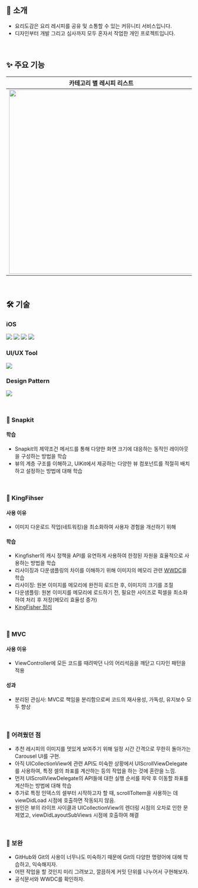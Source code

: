 ## 🙌 소개
- 요리도감은 요리 레시피를 공유 및 소통할 수 있는 커뮤니티 서비스입니다.
- 디자인부터 개발 그리고 심사까지 모두 혼자서 작업한 개인 프로젝트입니다.

</br>

## ✨ 주요 기능
|카테고리 별 레시피 리스트|좋아요 기능|댓글 및 답글 기능|
|---|---|---|
|<img height ="500" src="https://github.com/jihojivenchy/CookBook/assets/99619107/8510ef5f-5666-4370-813b-9dd019b4abdd">|<img height ="500" src="https://github.com/jihojivenchy/CookBook/assets/99619107/a245977b-03cb-44a5-9682-576271b49ebc">|<img height ="500" src="https://github.com/jihojivenchy/CookBook/assets/99619107/ee8df8bf-6199-4f33-8a8e-486ccd031ea9">


</br>

## 🛠️ 기술
### iOS
<a href="버튼을 눌렀을 때 이동할 링크" target="_blank"><img src="https://img.shields.io/badge/Swift-FF6C22?style=for-the-badge&logo=Swift&logoColor=FFFFFF"/></a>
<a href="버튼을 눌렀을 때 이동할 링크" target="_blank"><img src="https://img.shields.io/badge/UIkit-2396F3?style=for-the-badge&logo=UIkit&logoColor=FFFFFF"/></a>
<a href="버튼을 눌렀을 때 이동할 링크" target="_blank"><img src="https://img.shields.io/badge/Firebase-FFFBF5?style=for-the-badge&logo=firebase&logoColor=FF9843"/></a>
<a href="버튼을 눌렀을 때 이동할 링크" target="_blank"><img src="https://img.shields.io/badge/KingFisher-3B66BC?style=for-the-badge&logo=librarything&logoColor=FFFFFF"/></a>

### UI/UX Tool
<a href="버튼을 눌렀을 때 이동할 링크" target="_blank"><img src="https://img.shields.io/badge/Snapkit-FF90BC?style=for-the-badge&logo=librarything&logoColor=FFFFFF"/></a>

### Design Pattern
<a href="버튼을 눌렀을 때 이동할 링크" target="_blank"><img src="https://img.shields.io/badge/MVC-7FC7D9?style=for-the-badge&logo=instructure&logoColor=FFFFFF"/></a>

</br>

### 📌 Snapkit

#### 학습
- Snapkit의 제약조건 메서드를 통해 다양한 화면 크기에 대응하는 동적인 레이아웃을 구성하는 방법을 학습
- 뷰의 계층 구조를 이해하고, UIKit에서 제공하는 다양한 뷰 컴포넌트를 적절히 배치하고 설정하는 방법에 대해 학습

</br>

### 📌 KingFihser

#### 사용 이유
- 이미지 다운로드 작업(네트워킹)을 최소화하여 사용자 경험을 개선하기 위해

#### 학습
-  Kingfisher의 캐시 정책을 API를 유연하게 사용하여 한정된 자원을 효율적으로 사용하는 방법을 학습
- 리사이징과 다운샘플링의 차이를 이해하기 위해 이미지의 메모리 관련 [WWDC](https://developer.apple.com/videos/play/wwdc2018/416/)를 학습
- 리사이징: 원본 이미지를 메모리에 완전히 로드한 후, 이미지의 크기를 조절
- 다운샘플링: 원본 이미지를 메모리에 로드하기 전, 필요한 사이즈로 픽셀을 최소화하여 처리 후 저장(메모리 효율성 증가)
- [KingFisher 정리](https://iosjiho.tistory.com/123)

</br>

### 📌 MVC
#### 사용 이유
- ViewController에 모든 코드를 때려박던 나의 어리석음을 깨닫고 디자인 패턴을 적용

#### 성과
- 분리된 관심사: MVC로 책임을 분리함으로써 코드의 재사용성, 가독성, 유지보수 모두 향상

</br>

### 📝 어려웠던 점
- 추천 레시피의 이미지를 멋있게 보여주기 위해 일정 시간 간격으로 무한히 돌아가는 Carousel UI를 구현.
- 아직 UICollectionView에 관련 API도 미숙한 상황에서 UIScrollViewDelegate를 사용하여, 특정 셀의 좌표를 계산하는 등의 작업을 하는 것에 혼란을 느낌.
- 먼저 UIScrollViewDelegate의 API들에 대한 실행 순서를 파악 후 이동할 좌표를 계산하는 방법에 대해 학습
- 추가로 특정 인덱스의 셀부터 시작하고자 할 때, scrollToItem을 사용하는 데 viewDidLoad 시점에 호출하면 작동되지 않음.
- 원인은 뷰의 라이프 사이클과 UICollectionView의 렌더링 시점의 오차로 인한 문제였고, viewDidLayoutSubViews 시점에 호출하여 해결

</br>

###  🔧 보완
- GitHub와 Git의 사용이 너무나도 미숙하기 때문에 Git의 다양한 명령어에 대해 학습하고, 익숙해지자.
- 어떤 작업을 할 것인지 미리 그려보고, 깔끔하게 커밋 단위를 나누어서 구현해보자.
- 공식문서와 WWDC를 확인하자.

</br>
